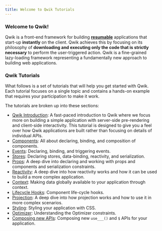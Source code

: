 ```yaml
---
title: Welcome to Qwik Tutorials
---
```


### Welcome to Qwik!

Qwik is a front-end framework for building [**resumable**](../../../docs/concepts/resumable/index.mdx) applications that start-up **instantly** on the client. Qwik achieves this by focusing on its philosophy of **downloading and executing only the code that is strictly necessary** to perform the user-triggered action. Qwik is a fine-grained lazy-loading framework representing a fundamentally new approach to building web applications.

### Qwik Tutorials

What follows is a set of tutorials that will help you get started with Qwik. Each tutorial focuses on a single topic and contains a hands-on example that requires your participation to make it work.

The tutorials are broken up into these sections:

- [Qwik Introduction](../../../tutorial/introduction/component/index.mdx): A fast-paced introduction to Qwik where we focus more on building a simple application with server-side pre-rendering and client-side interactivity. This tutorial is designed to give you a feel over how Qwik applications are built rather than focusing on details of individual APIs.
- [Components](../../component/basic/index.mdx): All about declaring, binding, and composition of components.
- [Events](../../events/basic/index.mdx): Declaring, binding, and triggering events.
- [Stores](../../store/basic/index.mdx): Declaring stores, data-binding, reactivity, and serialization.
- [Props](../../props/basic/index.mdx): A deep dive into declaring and working with props and components and serialization constraints.
- [Reactivity](../../reactivity/template/index.mdx): A deep dive into how reactivity works and how it can be used to build a more complex application.
- [Context](../../context/basic/index.mdx): Making data globally available to your application through context.
- [Lifecycle Hooks](../../hooks/use-task/index.mdx): Component life-cycle hooks.
- [Projection](../../projection/basic/index.mdx): A deep dive into how projection works and how to use it in more complex scenarios.
- [Styling](../../style/styles/index.mdx): Styling your application with CSS.
- [Optimizer](../../qrl/optimizer/index.mdx): Understanding the Optimizer constraints.
- [Composing new APIs](../../composing/dollar/index.mdx): Composing new `use___()` and `$` APIs for your application.
